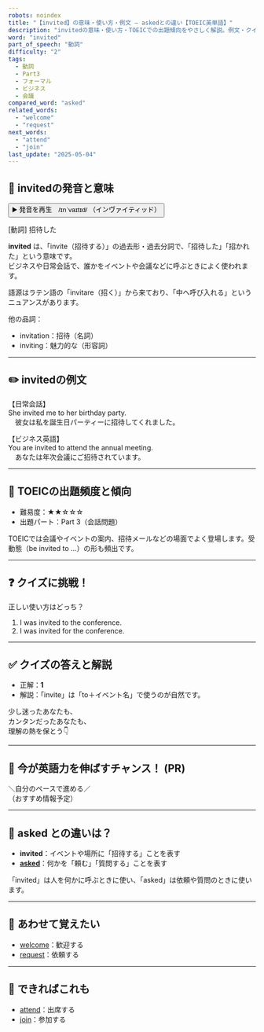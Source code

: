 ```yaml
---
robots: noindex
title: "【invited】の意味・使い方・例文 ― askedとの違い【TOEIC英単語】"
description: "invitedの意味・使い方・TOEICでの出題傾向をやさしく解説。例文・クイズ付きでaskedとの違いもわかりやすく学べます。"
word: "invited"
part_of_speech: "動詞"
difficulty: "2"
tags:
  - 動詞
  - Part3
  - フォーマル
  - ビジネス
  - 会議
compared_word: "asked"
related_words:
  - "welcome"
  - "request"
next_words:
  - "attend"
  - "join"
last_update: "2025-05-04"
---
```


## 🔰 invitedの発音と意味

<button class="play-audio" onclick="playTTS('invited')">
  <span class="play-audio-main">
    ▶️ 発音を再生　/ɪnˈvaɪtɪd/
  </span>
  <span class="play-audio-sub">
    （インヴァイティッド）
  </span>
</button>

[動詞] 招待した

**invited** は、「invite（招待する）」の過去形・過去分詞で、「招待した」「招かれた」という意味です。  
ビジネスや日常会話で、誰かをイベントや会議などに呼ぶときによく使われます。

語源はラテン語の「invitare（招く）」から来ており、「中へ呼び入れる」というニュアンスがあります。

他の品詞：  
- invitation：招待（名詞）
- inviting：魅力的な（形容詞）

---

## ✏️ invitedの例文

【日常会話】  
She invited me to her birthday party.  
　彼女は私を誕生日パーティーに招待してくれました。

【ビジネス英語】  
You are invited to attend the annual meeting.  
　あなたは年次会議にご招待されています。

---

## 🎯 TOEICの出題頻度と傾向

- 難易度：★★☆☆☆
- 出題パート：Part 3（会話問題）

TOEICでは会議やイベントの案内、招待メールなどの場面でよく登場します。受動態（be invited to ...）の形も頻出です。

---

## ❓ クイズに挑戦！

正しい使い方はどっち？

1. I was invited to the conference.  
2. I was invited for the conference.

---

## ✅ クイズの答えと解説

- 正解：**1**
- 解説：「invite」は「to＋イベント名」で使うのが自然です。

少し迷ったあなたも、  
カンタンだったあなたも、  
理解の熱を保とう👇️

---

## 🚀 今が英語力を伸ばすチャンス！ (PR)

<div class="info-center">
＼自分のペースで進める／<br>  
（おすすめ情報予定）
</div>

---

## 🤔  asked との違いは？

- **invited**：イベントや場所に「招待する」ことを表す
- **[asked](/word/asked)**：何かを「頼む」「質問する」ことを表す

「invited」は人を何かに呼ぶときに使い、「asked」は依頼や質問のときに使います。

---

## 🧩 あわせて覚えたい

- [welcome](/word/welcome)：歓迎する
- [request](/word/request)：依頼する

---

## 📖 できればこれも

- [attend](/word/attend)：出席する
- [join](/word/join)：参加する

<!-- cvid: aid46_bid43 -->
